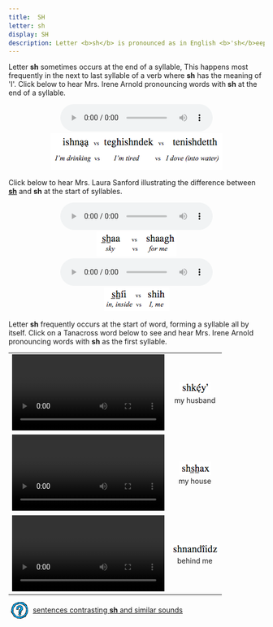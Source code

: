 ```yaml
---
title:  SH
letter: sh
display: SH
description: Letter <b>sh</b> is pronounced as in English <b>'sh</b>eep' and <b>'sh</b>ot'. In Tanacross this sound  never occurs at the end of a word.
---
```






Letter <b>sh</b> sometimes occurs at the end of a syllable, This happens most frequently in the next to last syllable of a verb where <b>sh</b> has the meaning of 'I'. Click below to hear Mrs. Irene Arnold pronouncing words with <b>sh</b> at the end of  a syllable.

<div align="center">
<audio controls src="/assets/audio/sh_final.mp3" type="audio/mpeg">Your browser does not support the audio element.</audio>
<br>
<img src="/assets/gif/sh_final.gif" border="0">
</div>


Click below to hear Mrs. Laura Sanford illustrating the difference between <b><u>sh</u></b> and <b>sh</b> at the start of syllables.

<div align="center">
<audio controls src="/assets/audio/sh_sh_und_cmp_LS.mp3" type="audio/mpeg">Your browser does not support the audio element.</audio><br/>
<img src="/assets/gif/sh_sh_under.gif" border="0">
<br/>
<audio controls src="/assets/audio/sh_sh_und_cmp2_LS.mp3" type="audio/mpeg">Your browser does not support the audio element.</audio><br/>
<img src="/assets/gif/sh_sh_under2.gif" border="0">
</div>


Letter <b>sh</b> frequently occurs at the start of word, forming a syllable all by itself. Click on a Tanacross word below to see and hear Mrs. Irene Arnold pronouncing words with <b>sh</b> as the first syllable.

<table><tr>
<td align="center"><video src="{{ site.vidpath }}shke1yq.mp4" controls>Your browser does not support video.</video></td><td align="center"><img src="/assets/gif/shke1yq.gif"/><br/><span class="gloss">my husband</span></td>
</tr>
<tr>
<td align="center"><video src="{{ site.vidpath }}shsh_ax.mp4" controls>Your browser does not support video.</video></td><td align="center"><img src="/assets/gif/shsh_ax.gif"/><br/><span class="gloss">my house</span></td>
</tr>
<tr>
<td align="center"><video src="{{ site.vidpath }}shnandi3idz.mp4" controls>Your browser does not support video.</video></td><td align="center"><img src="/assets/gif/shnandi3idz.gif"/><br/><span class="gloss">behind me</span></td>
</tr>
</table>

<p>
<img src="/assets/images/question.png" width="34" height="34" hspace="5" align="absmiddle">  <a href="../alveolar_comp/sib2_sent/sib2_sent.html"> sentences contrasting <b>sh</b> and similar sounds</a><br />
</p>
						